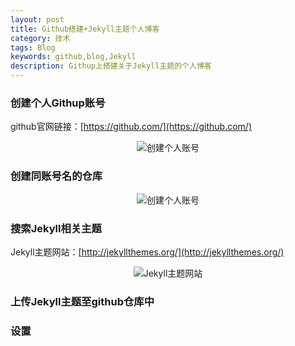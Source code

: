 ```yaml
---
layout: post
title: Github搭建+Jekyll主题个人博客
category: 技术
tags: Blog
keywords: github,blog,Jekyll
description: Githup上搭建关于Jekyll主题的个人博客
---
```

### 创建个人Githup账号

github官网链接：[https://github.com/](https://github.com/)

<center>
   <img src="https://xzzzj.github.io/pages/githup-auth.png" alt="创建个人账号">
</center>


### 创建同账号名的仓库

<center>
   <img src="https://xzzzj.github.io/pages/build-repository.png" alt="创建个人账号">
</center>

### 搜索Jekyll相关主题

Jekyll主题网站：[http://jekyllthemes.org/](http://jekyllthemes.org/)

<center>
   <img src="https://xzzzj.github.io/pages/jekyll.png" alt="Jekyll主题网站">
</center>

### 上传Jekyll主题至github仓库中

### 设置
